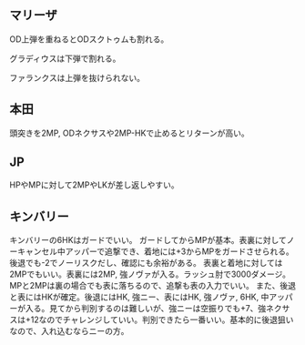 ## マリーザ

OD上弾を重ねるとODスクトゥムも割れる。

グラディウスは下弾で割れる。

ファランクスは上弾を抜けられない。

## 本田

頭突きを2MP, ODネクサスや2MP-HKで止めるとリターンが高い。

## JP

HPやMPに対して2MPやLKが差し返しやすい。

## キンバリー

キンバリーの6HKはガードでいい。
ガードしてからMPが基本。表裏に対してノーキャンセル中アッパーで追撃でき、着地には+3からMPをガードさせられる。後退でも-2でノーリスクだし、確認にも余裕がある。
表裏と着地に対しては2MPでもいい。表裏には2MP, 強ノヴァが入る。ラッシュ肘で3000ダメージ。
MPと2MPは裏の場合でも表に落ちるので、追撃も表の入力でいい。
また、後退と表にはHKが確定。後退にはHK, 強ニー、表にはHK, 強ノヴァ, 6HK, 中アッパーが入る。見てから判別するのは難しいが、強ニーは空振りでも+7、強ネクサスは+12なのでチャレンジしていい。判別できたら一番いい。基本的に後退狙いなので、入れ込むならニーの方。
